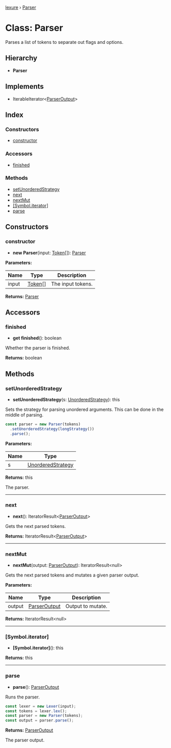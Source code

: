 [lexure](../README.md) › [Parser](parser.md)

# Class: Parser

Parses a list of tokens to separate out flags and options.

## Hierarchy

* **Parser**

## Implements

* IterableIterator\<[ParserOutput](../interfaces/parseroutput.md)\>

## Index

### Constructors

* [constructor](parser.md#constructor)

### Accessors

* [finished](parser.md#finished)

### Methods

* [setUnorderedStrategy](parser.md#setunorderedstrategy)
* [next](parser.md#next)
* [nextMut](parser.md#nextmut)
* [[Symbol.iterator]](parser.md#[symbol.iterator])
* [parse](parser.md#parse)

## Constructors

###  constructor

* **new Parser**(input: [Token](../interfaces/token.md)[]): [Parser](parser.md)

**Parameters:**

Name | Type | Description |
------ | ------ | ------ |
input | [Token](../interfaces/token.md)[] | The input tokens.  |

**Returns:** [Parser](parser.md)

## Accessors

###  finished

* **get finished**(): boolean

Whether the parser is finished.

**Returns:** boolean

## Methods

###  setUnorderedStrategy

* **setUnorderedStrategy**(s: [UnorderedStrategy](../interfaces/unorderedstrategy.md)): this

Sets the strategy for parsing unordered arguments.
This can be done in the middle of parsing.

```ts
const parser = new Parser(tokens)
  .setUnorderedStrategy(longStrategy())
  .parse();
```

**Parameters:**

Name | Type |
------ | ------ |
s | [UnorderedStrategy](../interfaces/unorderedstrategy.md) |

**Returns:** this

The parser.

___

###  next

* **next**(): IteratorResult\<[ParserOutput](../interfaces/parseroutput.md)\>

Gets the next parsed tokens.

**Returns:** IteratorResult\<[ParserOutput](../interfaces/parseroutput.md)\>

___

###  nextMut

* **nextMut**(output: [ParserOutput](../interfaces/parseroutput.md)): IteratorResult\<null\>

Gets the next parsed tokens and mutates a given parser output.

**Parameters:**

Name | Type | Description |
------ | ------ | ------ |
output | [ParserOutput](../interfaces/parseroutput.md) | Output to mutate.  |

**Returns:** IteratorResult\<null\>

___

###  [Symbol.iterator]

* **[Symbol.iterator]**(): this

**Returns:** this

___

###  parse

* **parse**(): [ParserOutput](../interfaces/parseroutput.md)

Runs the parser.

```ts
const lexer = new Lexer(input);
const tokens = lexer.lex();
const parser = new Parser(tokens);
const output = parser.parse();
```

**Returns:** [ParserOutput](../interfaces/parseroutput.md)

The parser output.

